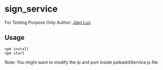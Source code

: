 # sign_service
For Testing Purpose Only Author: [Jiayi Luo](https://github.com/JayLuo17/)

## Usage
```
npm install
npm start
```
Note: You might want to modify the ip and port inside polkadotService.js file
